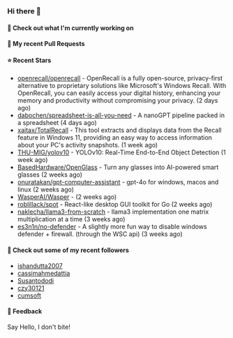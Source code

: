 ### Hi there 👋

#### 👷 Check out what I'm currently working on

#### 🔨 My recent Pull Requests


#### ⭐ Recent Stars

- [openrecall/openrecall](https://github.com/openrecall/openrecall) - OpenRecall is a fully open-source, privacy-first alternative to proprietary solutions like Microsoft&#39;s Windows Recall. With OpenRecall, you can easily access your digital history, enhancing your memory and productivity without compromising your privacy. (2 days ago)
- [dabochen/spreadsheet-is-all-you-need](https://github.com/dabochen/spreadsheet-is-all-you-need) - A nanoGPT pipeline packed in a spreadsheet (4 days ago)
- [xaitax/TotalRecall](https://github.com/xaitax/TotalRecall) - This tool extracts and displays data from the Recall feature in Windows 11, providing an easy way to access information about your PC&#39;s activity snapshots. (1 week ago)
- [THU-MIG/yolov10](https://github.com/THU-MIG/yolov10) - YOLOv10: Real-Time End-to-End Object Detection (1 week ago)
- [BasedHardware/OpenGlass](https://github.com/BasedHardware/OpenGlass) - Turn any glasses into AI-powered smart glasses (2 weeks ago)
- [onuratakan/gpt-computer-assistant](https://github.com/onuratakan/gpt-computer-assistant) - gpt-4o for windows, macos and linux (2 weeks ago)
- [WasperAI/Wasper](https://github.com/WasperAI/Wasper) -  (2 weeks ago)
- [roblillack/spot](https://github.com/roblillack/spot) - React-like desktop GUI toolkit for Go (2 weeks ago)
- [naklecha/llama3-from-scratch](https://github.com/naklecha/llama3-from-scratch) - llama3 implementation one matrix multiplication at a time (3 weeks ago)
- [es3n1n/no-defender](https://github.com/es3n1n/no-defender) - A slightly more fun way to disable windows defender &#43; firewall. (through the WSC api) (3 weeks ago)

#### 👯 Check out some of my recent followers

- [ishandutta2007](https://github.com/ishandutta2007)
- [cassimahmedattia](https://github.com/cassimahmedattia)
- [Susantododi](https://github.com/Susantododi)
- [czy30121](https://github.com/czy30121)
- [cumsoft](https://github.com/cumsoft)

#### 💬 Feedback

Say Hello, I don't bite!